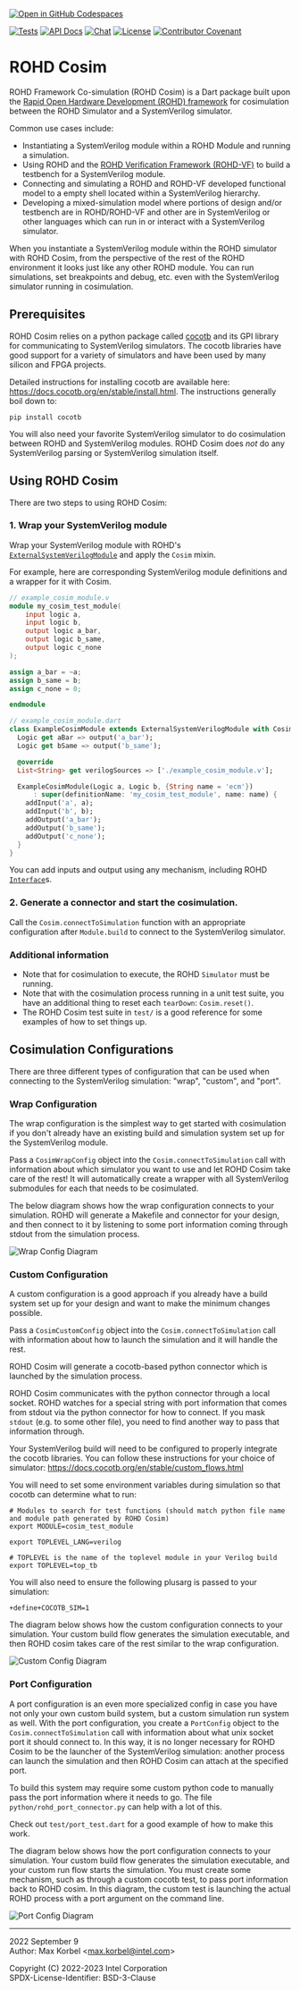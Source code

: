 [![Open in GitHub Codespaces](https://github.com/codespaces/badge.svg)](https://github.com/codespaces/new?hide_repo_select=true&ref=main&repo=596776272)

[![Tests](https://github.com/intel/rohd/actions/workflows/general.yml/badge.svg?event=push)](https://github.com/intel/rohd/actions/workflows/general.yml)
[![API Docs](https://img.shields.io/badge/API%20Docs-generated-success)](https://intel.github.io/rohd/rohd/rohd-library.html)
[![Chat](https://img.shields.io/discord/1001179329411166267?label=Chat)](https://discord.gg/jubxF84yGw)
[![License](https://img.shields.io/badge/License-BSD--3-blue)](https://github.com/intel/rohd/blob/main/LICENSE)
[![Contributor Covenant](https://img.shields.io/badge/Contributor%20Covenant-2.1-4baaaa.svg)](https://github.com/intel/rohd-cosim/blob/main/CODE_OF_CONDUCT.md)

ROHD Cosim
==========

ROHD Framework Co-simulation (ROHD Cosim) is a Dart package built upon the [Rapid Open Hardware Development (ROHD) framework](https://github.com/intel/rohd) for cosimulation between the ROHD Simulator and a SystemVerilog simulator.

Common use cases include:
- Instantiating a SystemVerilog module within a ROHD Module and running a simulation.
- Using ROHD and the [ROHD Verification Framework (ROHD-VF)](https://github.com/intel/rohd-vf) to build a testbench for a SystemVerilog module.
- Connecting and simulating a ROHD and ROHD-VF developed functional model to a empty shell located within a SystemVerilog hierarchy.
- Developing a mixed-simulation model where portions of design and/or testbench are in ROHD/ROHD-VF and other are in SystemVerilog or other languages which can run in or interact with a SystemVerilog simulator.

When you instantiate a SystemVerilog module within the ROHD simulator with ROHD Cosim, from the perspective of the rest of the ROHD environment it looks just like any other ROHD module.  You can run simulations, set breakpoints and debug, etc. even with the SystemVerilog simulator running in cosimulation.

## Prerequisites

ROHD Cosim relies on a python package called [cocotb](https://docs.cocotb.org/en/stable/) and its GPI library for communicating to SystemVerilog simulators.  The cocotb libraries have good support for a variety of simulators and have been used by many silicon and FPGA projects.

Detailed instructions for installing cocotb are available here: https://docs.cocotb.org/en/stable/install.html.  The instructions generally boil down to:
```
pip install cocotb
```

You will also need your favorite SystemVerilog simulator to do cosimulation between ROHD and SystemVerilog modules.  ROHD Cosim does *not* do any SystemVerilog parsing or SystemVerilog simulation itself.

## Using ROHD Cosim

There are two steps to using ROHD Cosim:
### 1. Wrap your SystemVerilog module

Wrap your SystemVerilog module with ROHD's [`ExternalSystemVerilogModule`](https://intel.github.io/rohd/rohd/ExternalSystemVerilogModule-class.html) and apply the `Cosim` mixin.

For example, here are corresponding SystemVerilog module definitions and a wrapper for it with Cosim.

```verilog
// example_cosim_module.v
module my_cosim_test_module(
    input logic a,
    input logic b,
    output logic a_bar,
    output logic b_same,
    output logic c_none
);

assign a_bar = ~a;
assign b_same = b;
assign c_none = 0;

endmodule
```

```dart
// example_cosim_module.dart
class ExampleCosimModule extends ExternalSystemVerilogModule with Cosim {
  Logic get aBar => output('a_bar');
  Logic get bSame => output('b_same');

  @override
  List<String> get verilogSources => ['./example_cosim_module.v'];

  ExampleCosimModule(Logic a, Logic b, {String name = 'ecm'})
      : super(definitionName: 'my_cosim_test_module', name: name) {
    addInput('a', a);
    addInput('b', b);
    addOutput('a_bar');
    addOutput('b_same');
    addOutput('c_none');
  }
}
```

You can add inputs and output using any mechanism, including ROHD [`Interface`](https://intel.github.io/rohd/rohd/Interface-class.html)s.

### 2. Generate a connector and start the cosimulation.

Call the `Cosim.connectToSimulation` function with an appropriate configuration after `Module.build` to connect to the SystemVerilog simulator.


### Additional information
- Note that for cosimulation to execute, the ROHD `Simulator` must be running.
- Note that with the cosimulation process running in a unit test suite, you have an additional thing to reset each `tearDown`: `Cosim.reset()`.
- The ROHD Cosim test suite in `test/` is a good reference for some examples of how to set things up.

##  Cosimulation Configurations

There are three different types of configuration that can be used when connecting to the SystemVerilog simulation: "wrap", "custom", and "port".

### Wrap Configuration
The wrap configuration is the simplest way to get started with cosimulation if you don't already have an existing build and simulation system set up for the SystemVerilog module.

Pass a `CosimWrapConfig` object into the `Cosim.connectToSimulation` call with information about which simulator you want to use and let ROHD Cosim take care of the rest!  It will automatically create a wrapper with all SystemVerilog submodules for each that needs to be cosimulated.

The below diagram shows how the wrap configuration connects to your simulation.  ROHD will generate a Makefile and connector for your design, and then connect to it by listening to some port information coming through stdout from the simulation process.

![Wrap Config Diagram](https://github.com/intel/rohd-cosim/raw/main/doc/diagrams/wrap.png)

### Custom Configuration

A custom configuration is a good approach if you already have a build system set up for your design and want to make the minimum changes possible.

Pass a `CosimCustomConfig` object into the `Cosim.connectToSimulation` call with information about how to launch the simulation and it will handle the rest.

ROHD Cosim will generate a cocotb-based python connector which is launched by the simulation process.

ROHD Cosim communicates with the python connector through a local socket.  ROHD watches for a special string with port information that comes from stdout via the python connector for how to connect.  If you mask `stdout` (e.g. to some other file), you need to find another way to pass that information through.

Your SystemVerilog build will need to be configured to properly integrate the cocotb libraries.  You can follow these instructions for your choice of simulator: https://docs.cocotb.org/en/stable/custom_flows.html

You will need to set some environment variables during simulation so that cocotb can determine what to run:
```
# Modules to search for test functions (should match python file name and module path generated by ROHD Cosim)
export MODULE=cosim_test_module
 
export TOPLEVEL_LANG=verilog
 
# TOPLEVEL is the name of the toplevel module in your Verilog build
export TOPLEVEL=top_tb
```

You will also need to ensure the following plusarg is passed to your simulation:
```
+define+COCOTB_SIM=1
```

The diagram below shows how the custom configuration connects to your simulation.  Your custom build flow generates the simulation executable, and then ROHD cosim takes care of the rest similar to the wrap configuration.

![Custom Config Diagram](https://github.com/intel/rohd-cosim/raw/main/doc/diagrams/custom.png)

### Port Configuration

A port configuration is an even more specialized config in case you have not only your own custom build system, but a custom simulation run system as well.  With the port configuration, you create a `PortConfig` object to the `Cosim.connectToSimulation` call with information about what unix socket port it should connect to.  In this way, it is no longer necessary for ROHD Cosim to be the launcher of the SystemVerilog simulation: another process can launch the simulation and then ROHD Cosim can attach at the specified port.

To build this system may require some custom python code to manually pass the port information where it needs to go.  The file `python/rohd_port_connector.py` can help with a lot of this.

Check out `test/port_test.dart` for a good example of how to make this work.

The diagram below shows how the port configuration connects to your simulation.  Your custom build flow generates the simulation executable, and your custom run flow starts the simulation.  You must create some mechanism, such as through a custom cocotb test, to pass port information back to ROHD cosim.  In this diagram, the custom test is launching the actual ROHD process with a port argument on the command line.

![Port Config Diagram](https://github.com/intel/rohd-cosim/raw/main/doc/diagrams/port.png)

----------------
2022 September 9  
Author: Max Korbel <<max.korbel@intel.com>>

 
Copyright (C) 2022-2023 Intel Corporation  
SPDX-License-Identifier: BSD-3-Clause
